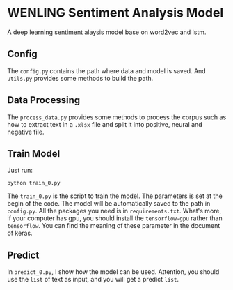 # WENLING Sentiment Analysis Model
A deep learning sentiment alaysis model base on word2vec and lstm.

## Config
The `config.py` contains the path where data and model is saved. And `utils.py` provides some methods to build the path.

## Data Processing
The `process_data.py` provides some methods to process the corpus such as how to extract text in a `.xlsx` file and split it into positive, neural and negative file.

## Train Model
Just run:
```
python train_0.py
```
The `train_0.py` is the script to train the model. The parameters is set at the begin of the code. The model will be automatically saved to the path in `config.py`. All the packages you need is in `requirements.txt`. What's more, if your computer has gpu, you should install the `tensorflow-gpu` rather than `tensorflow`. You can find the meaning of these parameter in the document of keras.

## Predict
In `predict_0.py`, I show how the model can be used. Attention, you should use the `list` of text as input, and you will get a predict `list`. 